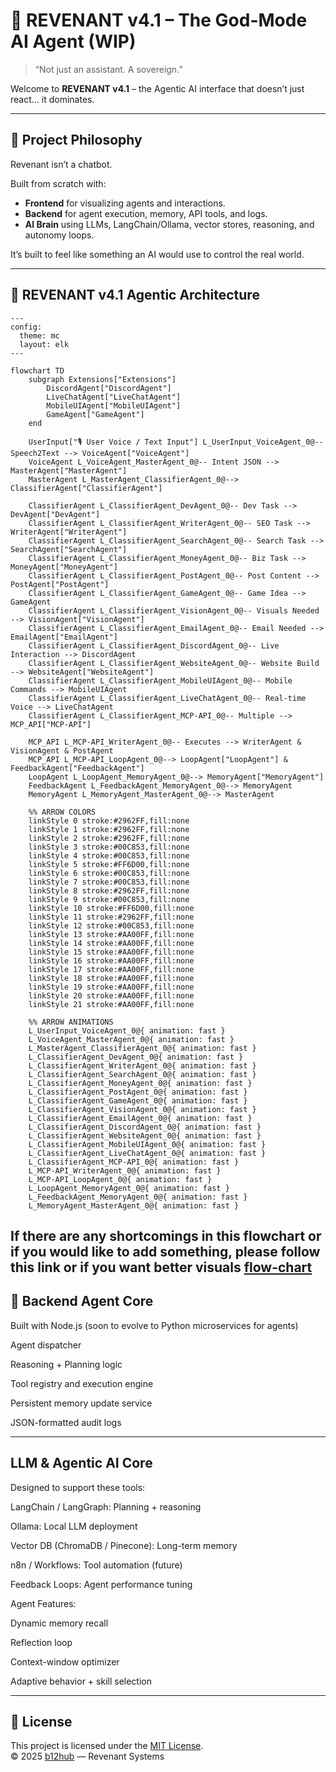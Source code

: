 # 🌌 REVENANT v4.1 – The God-Mode AI Agent (WIP)

> “Not just an assistant. A sovereign.”

Welcome to **REVENANT v4.1** – the Agentic AI interface that doesn’t just react... it dominates.

---

## 🧠 Project Philosophy

Revenant isn’t a chatbot.

Built from scratch with:
- **Frontend** for visualizing agents and interactions.
- **Backend** for agent execution, memory, API tools, and logs.
- **AI Brain** using LLMs, LangChain/Ollama, vector stores, reasoning, and autonomy loops.

It’s built to feel like something an AI would use to control the real world.

---


## 🧭 REVENANT v4.1 Agentic Architecture

```mermaid
---
config:
  theme: mc
  layout: elk
---

flowchart TD
    subgraph Extensions["Extensions"]
        DiscordAgent["DiscordAgent"]
        LiveChatAgent["LiveChatAgent"]
        MobileUIAgent["MobileUIAgent"]
        GameAgent["GameAgent"]
    end

    UserInput["🎙️ User Voice / Text Input"] L_UserInput_VoiceAgent_0@-- Speech2Text --> VoiceAgent["VoiceAgent"]
    VoiceAgent L_VoiceAgent_MasterAgent_0@-- Intent JSON --> MasterAgent["MasterAgent"]
    MasterAgent L_MasterAgent_ClassifierAgent_0@--> ClassifierAgent["ClassifierAgent"]

    ClassifierAgent L_ClassifierAgent_DevAgent_0@-- Dev Task --> DevAgent["DevAgent"]
    ClassifierAgent L_ClassifierAgent_WriterAgent_0@-- SEO Task --> WriterAgent["WriterAgent"]
    ClassifierAgent L_ClassifierAgent_SearchAgent_0@-- Search Task --> SearchAgent["SearchAgent"]
    ClassifierAgent L_ClassifierAgent_MoneyAgent_0@-- Biz Task --> MoneyAgent["MoneyAgent"]
    ClassifierAgent L_ClassifierAgent_PostAgent_0@-- Post Content --> PostAgent["PostAgent"]
    ClassifierAgent L_ClassifierAgent_GameAgent_0@-- Game Idea --> GameAgent
    ClassifierAgent L_ClassifierAgent_VisionAgent_0@-- Visuals Needed --> VisionAgent["VisionAgent"]
    ClassifierAgent L_ClassifierAgent_EmailAgent_0@-- Email Needed --> EmailAgent["EmailAgent"]
    ClassifierAgent L_ClassifierAgent_DiscordAgent_0@-- Live Interaction --> DiscordAgent
    ClassifierAgent L_ClassifierAgent_WebsiteAgent_0@-- Website Build --> WebsiteAgent["WebsiteAgent"]
    ClassifierAgent L_ClassifierAgent_MobileUIAgent_0@-- Mobile Commands --> MobileUIAgent
    ClassifierAgent L_ClassifierAgent_LiveChatAgent_0@-- Real-time Voice --> LiveChatAgent
    ClassifierAgent L_ClassifierAgent_MCP-API_0@-- Multiple --> MCP_API["MCP-API"]

    MCP_API L_MCP-API_WriterAgent_0@-- Executes --> WriterAgent & VisionAgent & PostAgent
    MCP_API L_MCP-API_LoopAgent_0@--> LoopAgent["LoopAgent"] & FeedbackAgent["FeedbackAgent"]
    LoopAgent L_LoopAgent_MemoryAgent_0@--> MemoryAgent["MemoryAgent"]
    FeedbackAgent L_FeedbackAgent_MemoryAgent_0@--> MemoryAgent
    MemoryAgent L_MemoryAgent_MasterAgent_0@--> MasterAgent

    %% ARROW COLORS
    linkStyle 0 stroke:#2962FF,fill:none
    linkStyle 1 stroke:#2962FF,fill:none
    linkStyle 2 stroke:#2962FF,fill:none
    linkStyle 3 stroke:#00C853,fill:none
    linkStyle 4 stroke:#00C853,fill:none
    linkStyle 5 stroke:#FF6D00,fill:none
    linkStyle 6 stroke:#00C853,fill:none
    linkStyle 7 stroke:#00C853,fill:none
    linkStyle 8 stroke:#2962FF,fill:none
    linkStyle 9 stroke:#00C853,fill:none
    linkStyle 10 stroke:#FF6D00,fill:none
    linkStyle 11 stroke:#2962FF,fill:none
    linkStyle 12 stroke:#00C853,fill:none
    linkStyle 13 stroke:#AA00FF,fill:none
    linkStyle 14 stroke:#AA00FF,fill:none
    linkStyle 15 stroke:#AA00FF,fill:none
    linkStyle 16 stroke:#AA00FF,fill:none
    linkStyle 17 stroke:#AA00FF,fill:none
    linkStyle 18 stroke:#AA00FF,fill:none
    linkStyle 19 stroke:#AA00FF,fill:none
    linkStyle 20 stroke:#AA00FF,fill:none
    linkStyle 21 stroke:#AA00FF,fill:none

    %% ARROW ANIMATIONS
    L_UserInput_VoiceAgent_0@{ animation: fast }
    L_VoiceAgent_MasterAgent_0@{ animation: fast }
    L_MasterAgent_ClassifierAgent_0@{ animation: fast }
    L_ClassifierAgent_DevAgent_0@{ animation: fast }
    L_ClassifierAgent_WriterAgent_0@{ animation: fast }
    L_ClassifierAgent_SearchAgent_0@{ animation: fast }
    L_ClassifierAgent_MoneyAgent_0@{ animation: fast }
    L_ClassifierAgent_PostAgent_0@{ animation: fast }
    L_ClassifierAgent_GameAgent_0@{ animation: fast }
    L_ClassifierAgent_VisionAgent_0@{ animation: fast }
    L_ClassifierAgent_EmailAgent_0@{ animation: fast }
    L_ClassifierAgent_DiscordAgent_0@{ animation: fast }
    L_ClassifierAgent_WebsiteAgent_0@{ animation: fast }
    L_ClassifierAgent_MobileUIAgent_0@{ animation: fast }
    L_ClassifierAgent_LiveChatAgent_0@{ animation: fast }
    L_ClassifierAgent_MCP-API_0@{ animation: fast }
    L_MCP-API_WriterAgent_0@{ animation: fast }
    L_MCP-API_LoopAgent_0@{ animation: fast }
    L_LoopAgent_MemoryAgent_0@{ animation: fast }
    L_FeedbackAgent_MemoryAgent_0@{ animation: fast }
    L_MemoryAgent_MasterAgent_0@{ animation: fast }

```
If there are any shortcomings in this flowchart or if you would like to add something, please follow this link or if you want better visuals
[flow-chart](https://www.mermaidchart.com/app/projects/692c00f3-9822-43a4-a810-1a939632f9b8/diagrams/c909e995-d0b3-4675-9251-ae2440952b2a/version/v0.1/edit)
---
## 🧠 Backend Agent Core
Built with Node.js (soon to evolve to Python microservices for agents)

Agent dispatcher

Reasoning + Planning logic

Tool registry and execution engine

Persistent memory update service

JSON-formatted audit logs

---
## LLM & Agentic AI Core
Designed to support these tools:

  LangChain / LangGraph: Planning + reasoning

  Ollama: Local LLM deployment

  Vector DB (ChromaDB / Pinecone): Long-term memory

  n8n / Workflows: Tool automation (future)

  Feedback Loops: Agent performance tuning

Agent Features:

  Dynamic memory recall

  Reflection loop

  Context-window optimizer

  Adaptive behavior + skill selection


--- 
## 📄 License

This project is licensed under the [MIT License](./LICENSE).  
© 2025 [b12hub](https://github.com/b12hub) — Revenant Systems



